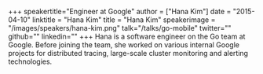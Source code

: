 +++
speakertitle="Engineer at Google"
author = ["Hana Kim"]
date = "2015-04-10"
linktitle = "Hana Kim"
title = "Hana Kim"
speakerimage = "/images/speakers/hana-kim.png"
talk="/talks/go-mobile"
twitter=""
github=""
linkedin=""
+++
Hana is a software engineer on the Go team at Google. Before joining the team, she worked on various internal Google projects for distributed tracing, large-scale cluster monitoring and alerting technologies.
